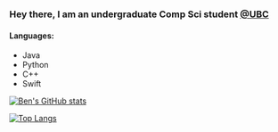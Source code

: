 ### Hey there, I am an undergraduate Comp Sci student [@UBC](https://www.ubc.ca/)

#### Languages:
- Java
- Python
- C++
- Swift

[![Ben's GitHub stats](https://github-readme-stats.vercel.app/api?username=Benjamin-Norton&show_icons=true&theme=gruvbox)](https://github.com/Benjamin-Norton/github-readme-stats)

[![Top Langs](https://github-readme-stats.vercel.app/api/top-langs/?username=Benjamin-Norton&layout=compact&theme=gruvbox)](https://github.com/Benjamin-Norton/github-readme-stats)
<!--
[![Ben's wakatime stats](https://github-readme-stats.vercel.app/api/wakatime?username=bawnorton&theme=gruvbox)](https://github.com/Benjamin-Norton/github-readme-stats) --!>
